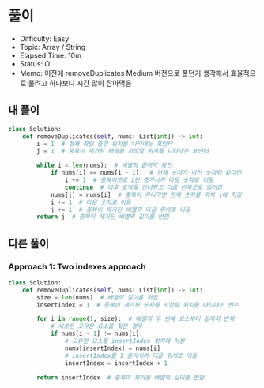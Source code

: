 # 풀이
- Difficulty:  Easy
- Topic:  Array / String
- Elapsed Time:  10m
- Status:  O
- Memo: 이전에 removeDuplicates Medium 버전으로 풀던거 생각해서 효율적으로 풀려고 하다보니 시간 많이 잡아먹음

## 내 풀이
```py
class Solution:
    def removeDuplicates(self, nums: List[int]) -> int:
        i = 1  # 현재 확인 중인 위치를 나타내는 포인터
        j = 1  # 중복이 제거된 배열을 저장할 위치를 나타내는 포인터

        while i < len(nums):  # 배열의 끝까지 확인
            if nums[i] == nums[i - 1]:  # 현재 숫자가 이전 숫자와 같다면
                i += 1  # 중복이므로 i만 증가시켜 다음 숫자로 이동
                continue  # 이후 로직을 건너뛰고 다음 반복으로 넘어감
            nums[j] = nums[i]  # 중복이 아니라면 현재 숫자를 위치 j에 저장
            i += 1  # 다음 숫자로 이동
            j += 1  # 중복이 제거된 배열의 다음 위치로 이동
        return j  # 중복이 제거된 배열의 길이를 반환

```

## 다른 풀이
### Approach 1: Two indexes approach
```py
class Solution:
    def removeDuplicates(self, nums: List[int]) -> int:
        size = len(nums)  # 배열의 길이를 저장
        insertIndex = 1  # 중복이 제거된 숫자를 저장할 위치를 나타내는 변수

        for i in range(1, size):  # 배열의 두 번째 요소부터 끝까지 반복
            # 새로운 고유한 요소를 찾은 경우
            if nums[i - 1] != nums[i]:
                # 고유한 요소를 insertIndex 위치에 저장
                nums[insertIndex] = nums[i]
                # insertIndex를 1 증가시켜 다음 위치로 이동
                insertIndex = insertIndex + 1

        return insertIndex  # 중복이 제거된 배열의 길이를 반환

```
